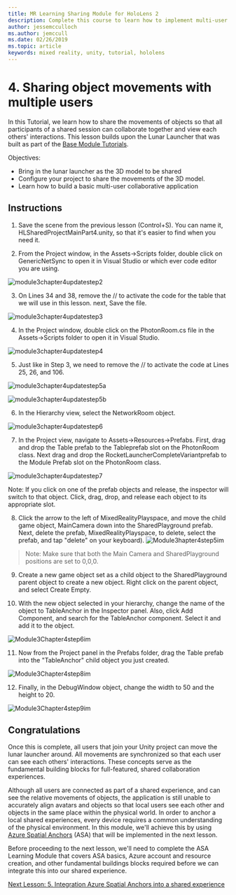 ```yaml
---
title: MR Learning Sharing Module for HoloLens 2
description: Complete this course to learn how to implement multi-user shared experiences within a HoloLens 2 application.
author: jessemcculloch
ms.author: jemccull
ms.date: 02/26/2019
ms.topic: article
keywords: mixed reality, unity, tutorial, hololens
---
```



# 4. Sharing object movements with multiple users

In this Tutorial, we learn how to share the movements of objects so that all participants of a shared session can collaborate together and view each others' interactions. This lesson builds upon the Lunar Launcher that was built as part of the [Base Module Tutorials](mrlearning-base.md).

Objectives:

- Bring in the lunar launcher as the 3D model to be shared
- Configure your project to share the movements of the 3D model.
- Learn how to build a basic multi-user collaborative application

## Instructions


1. Save the scene from the previous lesson (Control+S). You can name it, HLSharedProjectMainPart4.unity, so that it's easier to find when you need it.

2. From the Project window, in the Assets->Scripts folder, double click on GenericNetSync to open it in Visual Studio or which ever code editor you are using.  

![module3chapter4updatestep2](images/module3chapter4updatestep2.png)

3. On Lines 34 and 38, remove the // to activate the code for the table that we will use in this lesson. next, Save the file. 

![module3chapter4updatestep3](images/module3chapter4updatestep3.png)

4. In the Project window, double click on the PhotonRoom.cs file in the Assets->Scripts folder to open it in Visual Studio. 

![module3chapter4updatestep4](images/module3chapter4updatestep4.png)

5. Just like in Step 3, we need to remove the // to activate the code at Lines 25, 26, and 106.

![module3chapter4updatestep5a](images/module3chapter4updatestep5a.png) 

![module3chapter4updatestep5b](images/module3chapter4updatestep5b.png)

6. In the Hierarchy view, select the NetworkRoom object.

![module3chapter4updatestep6](images/module3chapter4updatestep6.png)

7. In the Project view, navigate to Assets->Resources->Prefabs. First, drag and drop the Table prefab to the Tableprefab slot on the PhotonRoom class. Next drag and drop the RocketLauncherCompleteVariantprefab to the Module Prefab slot on the PhotonRoom class.

![module3chapter4updatestep7](images/module3chapter4updatestep7.png)

   Note: If you click on one of the prefab objects and release, the inspector will switch to that object. Click, drag, drop, and release each object to its appropriate slot.

8. Click the arrow to the left of MixedRealityPlayspace, and move the child game object, MainCamera down into the SharedPlayground prefab. Next, delete the prefab, MixedRealityPlayspace, to delete, select the prefab, and tap "delete" on your keyboard).
![Module3hapter4step5im](images/module3chapter4step5im.PNG)

>Note:  Make sure that both the Main Camera and SharedPlayground positions are set to 0,0,0.
>

9. Create a new game object set as a child object to the SharedPlayground parent object to create a new object. Right click on the parent object, and select Create Empty. 

10. With the new object selected in your hierarchy, change the name of the object to TableAnchor in the Inspector panel. Also, click Add Component, and search for the TableAnchor component. Select it and add it to the object. 

![Module3Chapter4step6im](images/module3chapter4step7im.PNG)

11. Now from the Project panel in the Prefabs folder, drag the Table prefab into the "TableAnchor" child object you just created.

![Module3Chapter4step8im](images/module3chapter4step8im.PNG)

12. Finally, in the DebugWindow object, change the width to 50 and the height to 20.

![Module3Chapter4step9im](images/module3chapter4step11im.PNG)

## Congratulations


Once this is complete, all users that join your Unity project can move the lunar launcher around. All movements are synchronized so that each user can see each others' interactions. These concepts serve as the fundamental building blocks for full-featured, shared collaboration experiences. 

Although all users are connected as part of a shared experience, and can see the relative movements of objects, the application is still unable to accurately align avatars and objects so that local users see each other and objects in the same place within the physical world. In order to anchor a local shared experiences, every device requires a common understanding of the physical environment. In this module, we'll achieve this by using [Azure Spatial Anchors](<https://azure.microsoft.com/en-us/services/spatial-anchors/>) (ASA) that will be implemented in the next lesson.

Before proceeding to the next lesson, we'll need to complete the ASA Learning Module that covers ASA basics, Azure account and resource creation, and other fundamental buildings blocks required before we can integrate this into our shared experience.

[Next Lesson: 5. Integration Azure Spatial Anchors into a shared experience](mrlearning-sharing(photon)-ch5.md)

